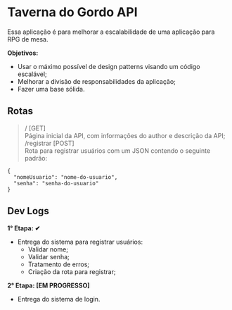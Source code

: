 # Taverna do Gordo API
Essa aplicação é para melhorar a escalabilidade de uma aplicação para RPG de mesa.

**Objetivos:**
- Usar o máximo possível de design patterns visando um código escalável;
- Melhorar a divisão de responsabilidades da aplicação;
- Fazer uma base sólida.

## Rotas
> / [GET]<br>
Página inicial da API, com informações do author e descrição da API;<br>
> /registrar [POST]<br>
Rota para registrar usuários com um JSON contendo o seguinte padrão:<br>
```
{
  "nomeUsuario": "nome-do-usuario",
  "senha": "senha-do-usuario"
}
```

## Dev Logs
**1° Etapa: ✔**
- Entrega do sistema para registrar usuários:
  - Validar nome;
  - Validar senha;
  - Tratamento de erros;
  - Criação da rota para registrar;

**2° Etapa: [EM PROGRESSO]**
- Entrega do sistema de login.
